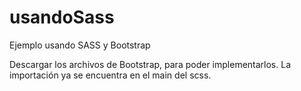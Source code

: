 # usandoSass
Ejemplo usando SASS y Bootstrap

Descargar los archivos de Bootstrap, para poder implementarlos.
La importación ya se encuentra en el main del scss.